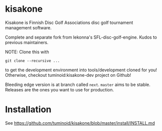 kisakone
========

Kisakone is Finnish Disc Golf Associations disc golf tournament management software.

Complete and separate fork from lekonna's SFL-disc-golf-engine. Kudos to previous maintainers.

NOTE: Clone this with

    git clone --recursive ...

to get the development environment into tools/development cloned for you! Otherwise, checkout tuminoid:kisakone-dev project on Github!

Bleeding edge version is at branch called `next`. `master` aims to be stable.
Releases are the ones you want to use for production.


Installation
============

See https://github.com/tuminoid/kisakone/blob/master/install/INSTALL.md


